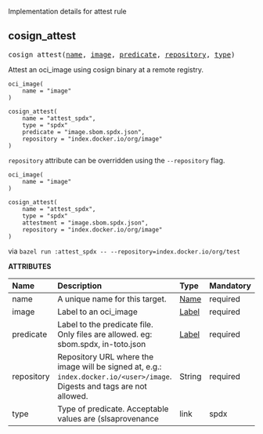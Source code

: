 <!-- Generated with Stardoc: http://skydoc.bazel.build -->

Implementation details for attest rule

<a id="#cosign_attest"></a>

## cosign_attest

<pre>
cosign_attest(<a href="#cosign_attest-name">name</a>, <a href="#cosign_attest-image">image</a>, <a href="#cosign_attest-predicate">predicate</a>, <a href="#cosign_attest-repository">repository</a>, <a href="#cosign_attest-type">type</a>)
</pre>

Attest an oci_image using cosign binary at a remote registry.

```starlark
oci_image(
    name = "image"
)

cosign_attest(
    name = "attest_spdx",
    type = "spdx"
    predicate = "image.sbom.spdx.json",
    repository = "index.docker.io/org/image"
)
```

`repository` attribute can be overridden using the `--repository` flag.

```starlark
oci_image(
    name = "image"
)

cosign_attest(
    name = "attest_spdx",
    type = "spdx"
    attestment = "image.sbom.spdx.json",
    repository = "index.docker.io/org/image"
)
```

via `bazel run :attest_spdx -- --repository=index.docker.io/org/test`


**ATTRIBUTES**


| Name  | Description | Type | Mandatory | Default |
| :------------- | :------------- | :------------- | :------------- | :------------- |
| <a id="cosign_attest-name"></a>name |  A unique name for this target.   | <a href="https://bazel.build/docs/build-ref.html#name">Name</a> | required |  |
| <a id="cosign_attest-image"></a>image |  Label to an oci_image   | <a href="https://bazel.build/docs/build-ref.html#labels">Label</a> | required |  |
| <a id="cosign_attest-predicate"></a>predicate |  Label to the predicate file. Only files are allowed. eg: sbom.spdx, in-toto.json   | <a href="https://bazel.build/docs/build-ref.html#labels">Label</a> | required |  |
| <a id="cosign_attest-repository"></a>repository |  Repository URL where the image will be signed at, e.g.: <code>index.docker.io/&lt;user&gt;/image</code>.         Digests and tags are not allowed.   | String | required |  |
| <a id="cosign_attest-type"></a>type |  Type of predicate. Acceptable values are (slsaprovenance|link|spdx|vuln|custom)   | String | required |  |


